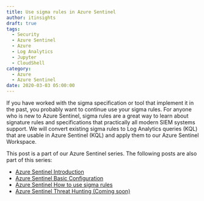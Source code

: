 ```yaml
---
title: Use sigma rules in Azure Sentinel
author: itinsights
draft: true
tags:
  - Security
  - Azure Sentinel
  - Azure
  - Log Analytics
  - Jupyter
  - CloudShell
category:
  - Azure
  - Azure Sentinel
date: 2020-03-03 05:00:00
---
```


If you have worked with the sigma specification or tool that implement it in the past, you probably want to continue use your sigma rules. For anyone who is new to Azure Sentinel, sigma rules are a great way to learn about signature rules and specifications that practically all modern SIEM systems support. We will convert existing sigma rules to Log Analytics queries (KQL) that are usable in Azure Sentinel (KQL) and apply them to our Azure Sentinel Workspace.

<!-- more -->

This post is a part of our Azure Sentinel series. The following posts are also part of this series:

* [Azure Sentinel Introduction](/Azure-Sentinel-Introduction/)
* [Azure Sentinel Basic Configuration](/Azure-Sentinel-Basic-Configuration/)
* [Azure Sentinel How to use sigma rules](use-sigma-rules-in-azure-sentinel/)
* [Azure Sentinel Threat Hunting (Coming soon)](/Azure-Sentinel-Threat-Hunting/)

<!-- toc -->